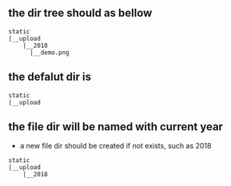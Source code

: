 ## the dir tree should as bellow

```
static
|__upload
    |__2018
      |__demo.png
```

## the defalut dir is

```
static
|__upload
```

## the file dir will be named with current year

- a new file dir should be created if not exists, such as 2018

```
static
|__upload
    |__2018
```
